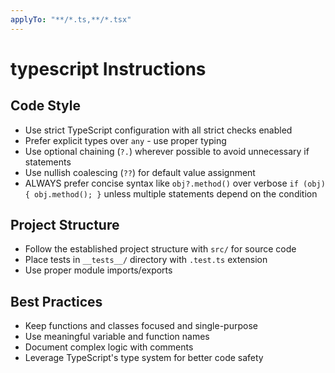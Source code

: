 ```yaml
---
applyTo: "**/*.ts,**/*.tsx"
---
```


<!-- ~~ Generated by projen. To modify, edit .projenrc.ts and run "npx projen". -->

# typescript Instructions

## Code Style
- Use strict TypeScript configuration with all strict checks enabled
- Prefer explicit types over `any` - use proper typing
- Use optional chaining (`?.`) wherever possible to avoid unnecessary if statements
- Use nullish coalescing (`??`) for default value assignment
- ALWAYS prefer concise syntax like `obj?.method()` over verbose `if (obj) { obj.method(); }` unless multiple statements depend on the condition

## Project Structure
- Follow the established project structure with `src/` for source code
- Place tests in `__tests__/` directory with `.test.ts` extension
- Use proper module imports/exports

## Best Practices
- Keep functions and classes focused and single-purpose
- Use meaningful variable and function names
- Document complex logic with comments
- Leverage TypeScript's type system for better code safety